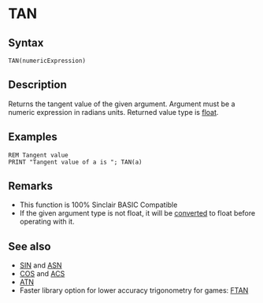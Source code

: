 # TAN


## Syntax

```
TAN(numericExpression)
```


## Description

Returns the tangent value of the given argument.
Argument must be a numeric expression in radians units. Returned value type is [float](types.md#float).

## Examples

```
REM Tangent value
PRINT "Tangent value of a is "; TAN(a)
```


## Remarks

* This function is 100% Sinclair BASIC Compatible
* If the given argument type is not float, it will be [converted](cast.md) to float before operating with it.

## See also

* [SIN](sin.md) and [ASN](asn.md)
* [COS](cos.md) and [ACS](acs.md)
* [ATN](atn.md)
* Faster library option for lower accuracy trigonometry for games: [FTAN](library/fsin.bas.md#tangent-function)
